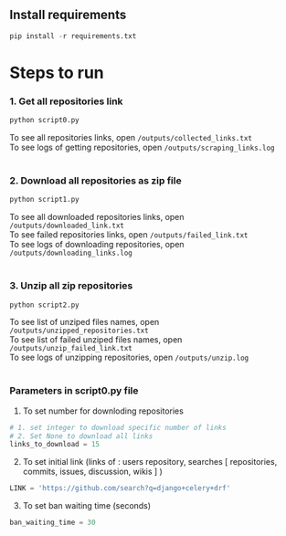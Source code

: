 ## Install requirements
```python 
pip install -r requirements.txt
```


# Steps to run
### 1. Get all repositories link
```python 
python script0.py
```
To see all repositories links, open `/outputs/collected_links.txt` <br>
To see logs of getting repositories, open `/outputs/scraping_links.log`
<br>
<br>
### 2. Download all repositories as zip file
```python 
python script1.py
```
To see all downloaded repositories links, open `/outputs/downloaded_link.txt` <br>
To see failed repositories links, open `/outputs/failed_link.txt` <br>
To see logs of downloading repositories, open `/outputs/downloading_links.log`
<br>
<br>

### 3. Unzip all zip repositories
```python 
python script2.py
```
To see list of unziped files names, open `/outputs/unzipped_repositories.txt` <br>
To see list of failed unziped files names, open `/outputs/unzip_failed_link.txt` <br>
To see logs of unzipping repositories, open `/outputs/unzip.log`
<br>
<br>

### Parameters in script0.py file
1. To set number for downloding repositories 
```python 
# 1. set integer to download specific number of links
# 2. Set None to download all links
links_to_download = 15
```

2. To set initial link (links of : users repository, searches [ repositories, commits, issues, discussion, wikis ] )
```python 
LINK = 'https://github.com/search?q=django+celery+drf'
```

3. To set ban waiting time (seconds)
```python 
ban_waiting_time = 30
```